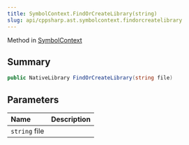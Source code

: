 ```yaml
---
title: SymbolContext.FindOrCreateLibrary(string)
slug: api/cppsharp.ast.symbolcontext.findorcreatelibrary
---
```

Method in [SymbolContext](/api/cppsharp/ast/symbolcontext)

## Summary



```csharp
public NativeLibrary FindOrCreateLibrary(string file)
```

## Parameters

|Name|Description|
|:---|:---|
|`string` file||


